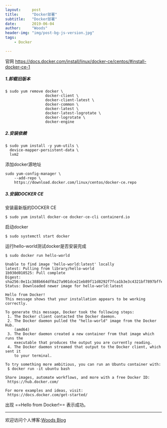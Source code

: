 ```yaml
---
layout:     post
title:      "Docker部署"
subtitle:   "Docker部署"
date:       2019-06-04
author:     "Woods"
header-img: "img/post-bg-js-version.jpg"
tags:
    - Docker

---
```



官网
https://docs.docker.com/install/linux/docker-ce/centos/#install-docker-ce-1

##### 1.卸载旧版本
```
$ sudo yum remove docker \
                  docker-client \
                  docker-client-latest \
                  docker-common \
                  docker-latest \
                  docker-latest-logrotate \
                  docker-logrotate \
                  docker-engine
```              
##### 2.安装依赖
```
$ sudo yum install -y yum-utils \
  device-mapper-persistent-data \
  lvm2
```

添加docker源地址
```
sudo yum-config-manager \
    --add-repo \
    https://download.docker.com/linux/centos/docker-ce.repo
```

##### 3.安装DOCKER CE
安装最新版的DOCKER CE
```
$ sudo yum install docker-ce docker-ce-cli containerd.io
```
启动docker
```
$ sudo systemctl start docker
```
运行hello-world测试docker是否安装完成
```
$ sudo docker run hello-world
```

```
Unable to find image 'hello-world:latest' locally
latest: Pulling from library/hello-world
1b930d010525: Pull complete 
Digest: sha256:0e11c388b664df8a27a901dce21eb89f11d8292f7fca1b3e3c4321bf7897bffe
Status: Downloaded newer image for hello-world:latest

Hello from Docker!
This message shows that your installation appears to be working correctly.

To generate this message, Docker took the following steps:
 1. The Docker client contacted the Docker daemon.
 2. The Docker daemon pulled the "hello-world" image from the Docker Hub.
    (amd64)
 3. The Docker daemon created a new container from that image which runs the
    executable that produces the output you are currently reading.
 4. The Docker daemon streamed that output to the Docker client, which sent it
    to your terminal.

To try something more ambitious, you can run an Ubuntu container with:
 $ docker run -it ubuntu bash

Share images, automate workflows, and more with a free Docker ID:
 https://hub.docker.com/

For more examples and ideas, visit:
 https://docs.docker.com/get-started/

```
出现 ==Hello from Docker!== 表示成功。



---
欢迎访问个人博客:[Woods Blog](https://wsjwoods.github.io/)